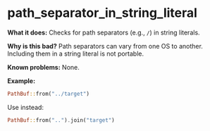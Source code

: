 # path_separator_in_string_literal

**What it does:** Checks for path separators (e.g., `/`) in string literals.

**Why is this bad?** Path separators can vary from one OS to another. Including them in
a string literal is not portable.

**Known problems:** None.

**Example:**

```rust
PathBuf::from("../target")
```

Use instead:

```rust
PathBuf::from("..").join("target")
```
